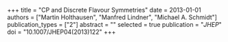 +++
title = "CP and Discrete Flavour Symmetries"
date = 2013-01-01
authors = ["Martin Holthausen", "Manfred Lindner", "Michael A. Schmidt"]
publication_types = ["2"]
abstract = ""
selected = true
publication = "*JHEP*"
doi = "10.1007/JHEP04(2013)122"
+++

